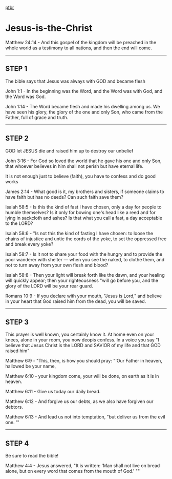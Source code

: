 [ptbr](ptbr/README.md)

# Jesus-is-the-Christ
Matthew 24:14 - And this gospel of the kingdom will be preached in the whole world as a testimony to all nations, and then the end will come.



---
## STEP 1

The bible says that Jesus was always with GOD and became flesh

John 1:1 - In the beginning was the Word, and the Word was with God, and the Word was God.

John 1:14 - The Word became flesh and made his dwelling among us. We have seen his glory, the glory of the one and only Son, who came from the Father, full of grace and truth.

---
## STEP 2

GOD let JESUS die and raised him up to destroy our unbelief

John 3:16 - For God so loved the world that he gave his one and only Son, that whoever believes in him shall not perish but have eternal life.

It is not enough just to believe (faith), you have to confess and do good works

James 2:14 - What good is it, my brothers and sisters, if someone claims to have faith but has no deeds? Can such faith save them?

Isaiah 58:5 - Is this the kind of fast I have chosen, only a day for people to humble themselves? Is it only for bowing one's head like a reed and for lying in sackcloth and ashes? Is that what you call a fast, a day acceptable to the LORD?

Isaiah 58:6 -  "Is not this the kind of fasting I have chosen: to loose the chains of injustice and untie the cords of the yoke, to set the oppressed free and break every yoke?

Isaiah 58:7 - Is it not to share your food with the hungry and to provide the poor wanderer with shelter — when you see the naked, to clothe them, and not to turn away from your own flesh and blood?

Isaiah 58:8 - Then your light will break forth like the dawn, and your healing will quickly appear; then your righteousness "will go before you, and the glory of the LORD will be your rear guard.

Romans 10:9 - If you declare with your mouth, "Jesus is Lord," and believe in your heart that God raised him from the dead, you will be saved.

---
## STEP 3

This prayer is well known, you certainly know it. At home even on your knees, alone in your room, you now deopis confess. In a voice you say "I believe that Jesus Christ is the LORD and SAVIOR of my life and that GOD raised him"

Matthew 6:9 - "This, then, is how you should pray: "'Our Father in heaven, hallowed be your name,

Matthew 6:10 - your kingdom come, your will be done, on earth as it is in heaven.

Matthew 6:11 - Give us today our daily bread.

Matthew 6:12 - And forgive us our debts, as we also have forgiven our debtors.

Matthew 6:13 - And lead us not into temptation, "but deliver us from the evil one. "'

---
## STEP 4

Be sure to read the bible!

Matthew 4:4 - Jesus answered, "It is written: 'Man shall not live on bread alone, but on every word that comes from the mouth of God.' ""
